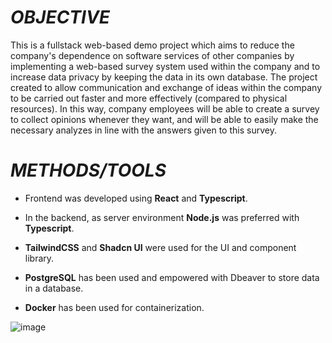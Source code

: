 
# *OBJECTIVE*
This is a fullstack web-based demo project which aims to reduce the company's dependence on software services of other companies by implementing a web-based survey system used within the company and to increase data privacy by keeping the data in its own database. The project created  to allow communication and exchange of ideas within the company to be carried out faster and more effectively (compared to physical resources). In this way, company employees will be able to create a survey to collect opinions whenever they want, and will be able to easily make the necessary analyzes in line with the answers given to this survey.

# *METHODS/TOOLS*

- Frontend was developed using  **React** and **Typescript**.
* In the backend, as server environment **Node.js** was preferred with **Typescript**.
+ **TailwindCSS** and **Shadcn UI** were used for the UI and component library.
- **PostgreSQL** has been used and empowered with Dbeaver to store data in a database.
* **Docker** has been used for containerization.


![image](https://github.com/siracozgultekin/Survey-App/assets/73199372/e4f5a8b9-cfcf-4cc6-8098-b5db01fffaae)
